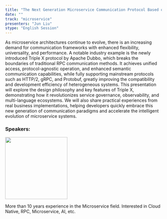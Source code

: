 ```yaml
---
title: "The Next Generation Microservice Communication Protocol Based on HTTP."
date: ""
track: "microservice"
presenters: "Jun Liu"
stype: "English Session"
--- 
```


As microservice architectures continue to evolve, there is an increasing demand for communication frameworks with enhanced flexibility, universality, and performance. A notable industry example is the newly introduced Triple X protocol by Apache Dubbo, which breaks the boundaries of traditional RPC communication methods. It achieves unified access, protocol-agnostic operation, and enhanced semantic communication capabilities, while fully supporting mainstream protocols such as HTTP/2, gRPC, and Protobuf, greatly improving the compatibility and development efficiency of heterogeneous systems. This presentation will explore the design philosophy and key features of Triple X, demonstrating how it revolutionizes service governance, observability, and multi-language ecosystems. We will also share practical experiences from real business implementations, helping developers quickly embrace this new generation of communication paradigms and accelerate the intelligent evolution of microservice systems.

### Speakers:

<img src="https://sessionize.com/image/e810-400o400o1-GuMsx4QRh7uDsQcqtTQeJm.png" width="200" /><br/>

More than 10 years experience in the Microservice field. Interested in  Cloud Native, RPC, Microservice, AI, etc.